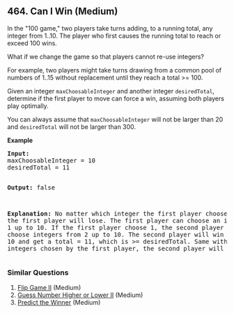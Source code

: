 ## 464. Can I Win (Medium)

<p>In the "100 game," two players take turns adding, to a running total, any integer from 1..10. The player who first causes the running total to reach or exceed 100 wins. </p>

<p>What if we change the game so that players cannot re-use integers? </p>

<p>For example, two players might take turns drawing from a common pool of numbers of 1..15 without replacement until they reach a total >= 100.</p>

<p>Given an integer <code>maxChoosableInteger</code> and another integer <code>desiredTotal</code>, determine if the first player to move can force a win, assuming both players play optimally. </p>

<p>You can always assume that <code>maxChoosableInteger</code> will not be larger than 20 and <code>desiredTotal</code> will not be larger than 300.
</p>

<p><b>Example</b>
<pre>
<b>Input:</b>
maxChoosableInteger = 10
desiredTotal = 11

<b>Output:</b>
false

<b>Explanation:</b>
No matter which integer the first player choose, the first player will lose.
The first player can choose an integer from 1 up to 10.
If the first player choose 1, the second player can only choose integers from 2 up to 10.
The second player will win by choosing 10 and get a total = 11, which is >= desiredTotal.
Same with other integers chosen by the first player, the second player will always win.
</pre>
</p>

### Similar Questions
  1. [Flip Game II](https://github.com/openset/leetcode/tree/master/solution/flip-game-ii) (Medium)
  1. [Guess Number Higher or Lower II](https://github.com/openset/leetcode/tree/master/solution/guess-number-higher-or-lower-ii) (Medium)
  1. [Predict the Winner](https://github.com/openset/leetcode/tree/master/solution/predict-the-winner) (Medium)
